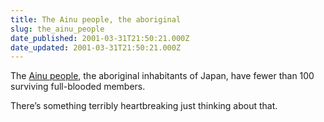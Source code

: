 ```yaml
---
title: The Ainu people, the aboriginal
slug: the_ainu_people
date_published: 2001-03-31T21:50:21.000Z
date_updated: 2001-03-31T21:50:21.000Z
---
```


The [Ainu people](http://www.ainu-museum.or.jp/english/), the aboriginal inhabitants of Japan, have fewer than 100 surviving full-blooded members.

There’s something terribly heartbreaking just thinking about that.
